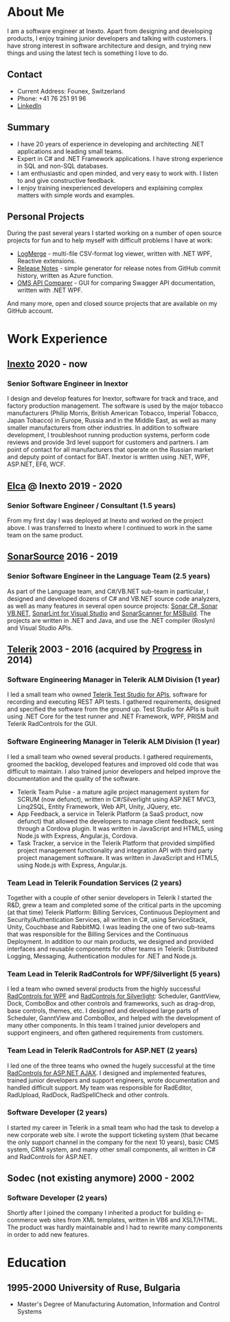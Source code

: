 # About Me

I am a software engineer at Inexto. Apart from designing and developing products, I enjoy training junior developers and talking with customers. I have strong interest in software architecture and design, and trying new things and using the latest tech is something I love to do.

## Contact
- Current Address: Founex, Switzerland
- Phone: +41 76 251 91 96
- [LinkedIn](https://www.linkedin.com/in/valeri-hristov-771baa131/)

## Summary
- I have 20 years of experience in developing and architecting .NET applications and leading small teams.
- Expert in C# and .NET Framework applications. I have strong experience in SQL and non-SQL databases.
- I am enthusiastic and open minded, and very easy to work with. I listen to and give constructive feedback.
- I enjoy training inexperienced developers and explaining complex matters with simple words and examples.

## Personal Projects
During the past several years I started working on a number of open source projects for fun and to help myself with difficult problems I have at work:
- [LogMerge](https://github.com/valhristov/LogMergeRx) - multi-file CSV-format log viewer, written with .NET WPF, Reactive extensions.
- [Release Notes](https://github.com/valhristov/release-notes-generator) - simple generator for release notes from GitHub commit history, written as Azure function.
- [OMS API Comparer](https://github.com/valhristov/ApiComparer) - GUI for comparing Swagger API documentation, written with .NET WPF.

And many more, open and closed source projects that are available on my GitHub account.

# Work Experience

## [Inexto](http://www.inexto.com) 2020 - now
### Senior Software Engineer in Inextor

I design and develop features for Inextor, software for track and trace, and factory production management. The software is used by the major tobacco manufacturers (Philip Morris, British American Tobacco, Imperial Tobacco, Japan Tobacco) in Europe, Russia and in the Middle East, as well as many smaller manufacturers from other industries. In addition to software development, I troubleshoot running production systems, perform code reviews and provide 3rd level support for customers and partners. I am point of contact for all manufacturers that operate on the Russian market and deputy point of contact for BAT. Inextor is written using .NET, WPF, ASP.NET, EF6, WCF.

## [Elca](http://www.elca.ch) @ Inexto 2019 - 2020
### Senior Software Engineer / Consultant (1.5 years)
From my first day I was deployed at Inexto and worked on the project above. I was transferred to Inexto where I continued to work in the same team on the same product.

## [SonarSource](http://www.sonarsource.com) 2016 - 2019
### Senior Software Engineer in the Language Team (2.5 years)
As part of the Language team, and C#/VB.NET sub-team in particular, I designed and developed dozens of C# and VB.NET source code analyzers, as well as many features in several open source projects: [Sonar C#, Sonar VB.NET](https://github.com/SonarSource/sonar-dotnet), [SonarLint for Visual Studio](https://github.com/SonarSource/sonarlint-visualstudio) and [SonarScanner for MSBuild](https://github.com/SonarSource/sonar-scanner-msbuild). The projects are written in .NET and Java, and use the .NET compiler (Roslyn) and Visual Studio APIs.

## [Telerik](http://www.telerik.com) 2003 - 2016 (acquired by [Progress](http://www.progress.com) in 2014)
### Software Engineering Manager in Telerik ALM Division (1 year)
I led a small team who owned [Telerik Test Studio for APIs](https://www.telerik.com/teststudio-apis), software for recording and executing REST API tests. I gathered requirements, designed and specified the software from the ground up. Test Studio for APIs is built using .NET Core for the test runner and .NET Framework, WPF, PRISM and Telerik RadControls for the GUI.

### Software Engineering Manager in Telerik ALM Division (1 year)
I led a small team who owned several products. I gathered requirements, groomed the backlog, developed features and improved old code that was difficult to maintain. I also trained junior developers and helped improve the documentation and the quality of the software.
- Telerik Team Pulse - a mature agile project management system for SCRUM (now defunct), written in C#/Silverlight using ASP.NET MVC3, Linq2SQL, Entity Framework, Web API, Unity, JQuery, etc.
- App Feedback, a service in Telerik Platform (a SaaS product, now defunct) that allowed the developers to manage client feedback, sent through a Cordova plugin. It was written in JavaScript and HTML5, using Node.js with Express, Angular.js, Cordova. 
- Task Tracker, a service in the Telerik Platform that provided simplified project management functionality and integration API with third party project management software. It was written in JavaScript and HTML5, using Node.js with Express, Angular.js. 

### Team Lead in Telerik Foundation Services (2 years)
Together with a couple of other senior developers in Telerik I started the R&D, grew a team and completed some of the critical parts in the upcoming (at that time) Telerik Platform: Billing Services, Continuous Deployment and Security/Authentication Services, all written in C#, using ServiceStack, Unity, Couchbase and RabbitMQ. I was leading the one of two sub-teams that was responsible for the Billing Services and the Continuous Deployment. In addition to our main products, we designed and provided interfaces and reusable components for other teams in Telerik: Distributed Logging, Messaging, Authentication modules for .NET and Node.js. 

### Team Lead in Telerik RadControls for WPF/Silverlight (5 years)
I led a team who owned several products from the highly successful [RadControls for WPF](https://www.telerik.com/products/wpf/overview.aspx) and [RadControls for Silverlight](https://www.telerik.com/products/silverlight/overview.aspx): Scheduler, GanttView, Dock, ComboBox and other controls and frameworks, such as drag-drop, base controls, themes, etc. I designed and developed large parts of Scheduler, GanntView and ComboBox, and helped with the development of many other components. In this team I trained junior developers and support engineers, and often gathered requirements from customers.

### Team Lead in Telerik RadControls for ASP.NET (2 years)
I led one of the three teams who owned the hugely successful at the time [RadControls for ASP.NET AJAX](https://www.telerik.com/products/aspnet-ajax.aspx). I designed and implemented features, trained junior developers and support engineers, wrote documentation and handled difficult support. My team was responsible for RadEditor, RadUpload, RadDock, RadSpellCheck and other controls. 

### Software Developer (2 years)
I started my career in Telerik in a small team who had the task to develop a new corporate web site. I wrote the support ticketing system (that became the only support channel in the company for the next 10 years), basic CMS system, CRM system, and many other small components, all written in C# and RadControls for ASP.NET.

## Sodec (not existing anymore) 2000 - 2002
### Software Developer (2 years)
Shortly after I joined the company I inherited a product for building e-commerce web sites from XML templates, written in VB6 and XSLT/HTML. The product was hardly maintainable and I had to rewrite many components in order to add new features.

# Education

## 1995-2000 University of Ruse, Bulgaria
- Master's Degree of Manufacturing Automation, Information and Control Systems



